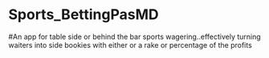 # Sports_BettingPasMD
#An app for table side or behind the bar sports wagering..effectively turning waiters into side bookies with either or a rake or percentage of the profits
